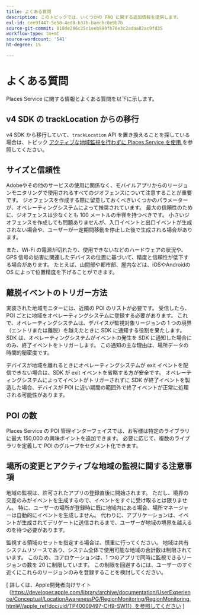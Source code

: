 ```yaml
---
title: よくある質問
description: このトピックでは、いくつかの FAQ に関する追加情報を提供します。
exl-id: cee9f447-5e50-4ed8-b37b-baecbc0e9b7b
source-git-commit: 010de286c25c1eeb989fb76e3c2adaa82ac9fd35
workflow-type: tm+mt
source-wordcount: '541'
ht-degree: 1%

---
```


# よくある質問

Places Service に関する情報とよくある質問を以下に示します。

## v4 SDK の trackLocation からの移行

v4 SDK から移行していて、`trackLocation` API を置き換えることを探している場合は、トピック [ アクティブな地域監視を行わずに Places Service を使用 ](use-places-without-active-monitoring.md) を参照してください。

## サイズと信頼性

Adobeやその他のサービスの使用に関係なく、モバイルアプリからのリージョンモニタリングで使用されるすべてのジオフェンスについて注意することが重要です。 ジオフェンスを作成する際に留意しておくべきいくつかのパラメーターが、オペレーティングシステムによって推奨されています。 最大の信頼性のために、ジオフェンスは少なくとも 100 メートルの半径を持つべきです。 小さいジオフェンスを作成しても問題ありませんが、入口イベントと出口イベントが生成されない場合や、ユーザーが一定期間移動を停止した後で生成される場合があります。

また、Wi-Fi の電源が切れたり、使用できないなどのハードウェアの状況や、GPS 信号の妨害に関連したデバイスの位置に基づいて、精度と信頼性が低下する場合があります。 たとえば、山間部や都市部、屋内などは、iOSやAndroidの OS によって位置精度を下げることができます。

## 離脱イベントのトリガー方法

実装された地域モニターには、近隣の POI のリストが必要です。 受信したら、POI ごとに地域をオペレーティングシステムに登録する必要があります。 これで、オペレーティングシステムは、デバイスが監視対象リージョンの 1 つの境界（エントリまたは離脱）を越えたときに SDK に通知する役割を果たします。 SDK は、オペレーティングシステムがイベントの発生を SDK に通知した場合にのみ、終了イベントをトリガーします。 この通知の主な理由は、場所データの時間的秘密度です。

デバイスが地域を離れるときにオペレーティングシステムが exit イベントを配信できない場合は、SDK が exit イベントを省略する方が安全です。 オペレーティングシステムによってイベントがトリガーされずに SDK が終了イベントを製造した場合、デバイスが POI に近い期間の範囲外で終了イベントが正常に処理される可能性があります。

## POI の数

Places Service の POI 管理インターフェイスでは、お客様は特定のライブラリに最大 150,000 の興味ポイントを追加できます。 必要に応じて、複数のライブラリを定義して POI のグループをセグメント化できます。

## 場所の変更とアクティブな地域の監視に関する注意事項

地域の監視は、許可されたアプリの登録直後に開始されます。 ただし、境界の交差のみがイベントを生成するので、イベントをすぐに受け取るとは限りません。 特に、ユーザーの場所が登録時に既に地域内にある場合、場所マネージャーは自動的にイベントを生成しません。 代わりに、アプリケーションは、イベントが生成されてデリゲートに送信されるまで、ユーザーが地域の境界を越えるのを待つ必要があります。

監視する領域のセットを指定する場合は、慎重に行ってください。 地域は共有システムリソースであり、システム全体で使用可能な地域の合計数は制限されています。 このため、コアロケーションは、1 つのアプリで同時に監視できるリージョンの数を 20 に制限しています。 この制限を回避するには、ユーザーのすぐ近くにこれらのリージョンのみを登録することを検討してください。

[ 詳しくは、Apple開発者向けサイト（https://developer.apple.com/library/archive/documentation/UserExperience/Conceptual/LocationAwarenessPG/RegionMonitoring/RegionMonitoring.html#//apple_ref/doc/uid/TP40009497-CH9-SW11）を参照してください ]
